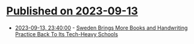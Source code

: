 # [Published on 2023-09-13](index.md)

* [2023-09-13, 23:40:00](https://news.slashdot.org/story/23/09/13/2257252/sweden-brings-more-books-and-handwriting-practice-back-to-its-tech-heavy-schools?utm_source=rss1.0mainlinkanon&utm_medium=feed) - [Sweden Brings More Books and Handwriting Practice Back To Its Tech-Heavy Schools](https://news.slashdot.org/story/23/09/13/2257252/sweden-brings-more-books-and-handwriting-practice-back-to-its-tech-heavy-schools?utm_source=rss1.0mainlinkanon&utm_medium=feed)
